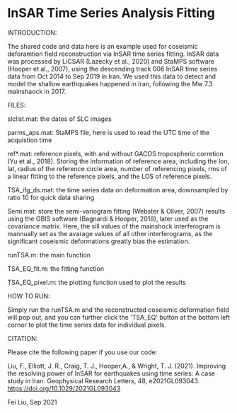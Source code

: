# InSAR Time Series Analysis Fitting

INTRODUCTION:

The shared code and data here is an example used for coseismic deforamtion field reconstruction via InSAR time series fitting. InSAR data was processed by LiCSAR (Lazecky et al., 2020) and StaMPS software (Hooper et al., 2007), using the descending track 006 InSAR time series data from Oct 2014 to Sep 2019 in Iran. We used this data to detect and model the shallow earthquakes happened in Iran, following the Mw 7.3 mainshaock in 2017.

FILES:

slclist.mat: the dates of SLC images 
    
parms_aps.mat: StaMPS file, here is used to read the UTC time of the acquistion time
    
ref*.mat: reference pixels, with and without GACOS tropospheric corretion (Yu et al., 2018). Storing the information of reference area, including the lon, lat, radius of the reference circle area, number of referencing pixels, rms of a linear fitting to the reference pixels, and the LOS of reference pixels.
    
TSA_ifg_ds.mat: the time series data on deformation area, downsampled by ratio 10 for quick data sharing
    
Semi.mat: store the semi-variogram fitting (Webster & Oliver, 2007) results using the GBIS software (Bagnardi & Hooper, 2018), later used as the covariance matrix. Here, the sill values of the mainshock interferogram is mannually set as the avarage values of all other interferograms, as the significant coseismic deformations greatly bias the estimation.
    
runTSA.m: the main function
    
TSA_EQ_fit.m: the fitting function
    
TSA_EQ_pixel.m: the plotting function used to plot the results

HOW TO RUN:

  Simply run the runTSA.m and the reconstructed coseismic deformation field will pop out, and you can further click the 'TSA_EQ' button at the bottom left cornor to plot the         time series data for individual pixels.

CITATION:

Please cite the following paper if you use our code:

Liu, F., Elliott, J. R., Craig, T. J., Hooper,A., & Wright, T. J. (2021). Improving the resolving power of InSAR for earthquakes using time series: A case study in Iran. Geophysical Research Letters, 48, e2021GL093043. https://doi.org/10.1029/2021GL093043

Fei Liu, Sep 2021

